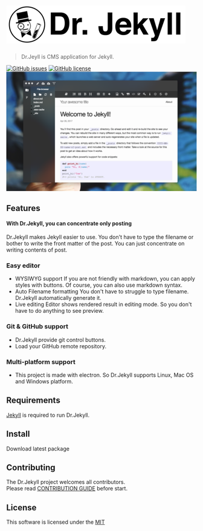 # ![Title](https://github.com/byeolbit/byeolbit.github.io/blob/master/Jekyll_landscape.png?raw=true)
> Dr.Jeyll is CMS application for Jekyll.

[![GitHub issues](https://img.shields.io/github/issues/MoonCrystalPower/Dr.Jekyll.svg)](https://github.com/MoonCrystalPower/Dr.Jekyll/issues) [![GitHub license](https://img.shields.io/github/license/MoonCrystalPower/Dr.Jekyll.svg)](https://github.com/MoonCrystalPower/Dr.Jekyll/blob/master/LICENSE)![screenshot](https://github.com/byeolbit/byeolbit.github.io/blob/master/jekyllSS.png?raw=true)

## Features
#### With Dr.Jekyll, you can concentrate only posting
Dr.Jekyll makes Jekyll easier to use. You don't have to type the filename or bother to write the front matter of the post. You can just concentrate on writing contents of post.

### Easy editor
- WYSIWYG support
If you are not friendly with markdown, you can apply styles with buttons. Of course, you can also use markdown syntax.
- Auto Filename formatting
You don't have to struggle to type filename. Dr.Jekyll automatically generate it.
- Live editing
Editor shows rendered result in editing mode. So you don't have to do anything to see preview.


### Git & GitHub support
- Dr.Jekyll provide git control buttons.
- Load your GitHub remote repository.

### Multi-platform support
- This project is made with electron. So Dr.Jekyll supports Linux, Mac OS and Windows platform.


## Requirements
[Jekyll](https://jekyllrb.com) is required to run Dr.Jekyll.

## Install
Download latest package

## Contributing

The Dr.Jekyll project welcomes all contributors.<br>
Please read [CONTRIBUTION GUIDE]() before start.

## License

This software is licensed under the [MIT](https://github.com/MoonCrystalPower/Dr.Jekyll/blob/master/LICENSE)
